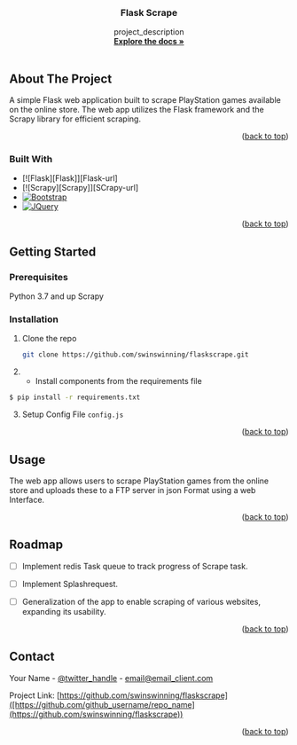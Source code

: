 <!-- Improved compatibility of back to top link: See: https://github.com/othneildrew/Best-README-Template/pull/73 -->
<a name="readme-top"></a>
<!--
*** Thanks for checking out the Best-README-Template. If you have a suggestion
*** that would make this better, please fork the repo and create a pull request
*** or simply open an issue with the tag "enhancement".
*** Don't forget to give the project a star!
*** Thanks again! Now go create something AMAZING! :D
-->



<!-- PROJECT SHIELDS -->
<!--
*** I'm using markdown "reference style" links for readability.
*** Reference links are enclosed in brackets [ ] instead of parentheses ( ).
*** See the bottom of this document for the declaration of the reference variables
*** for contributors-url, forks-url, etc. This is an optional, concise syntax you may use.
*** https://www.markdownguide.org/basic-syntax/#reference-style-links
-->



<!-- PROJECT LOGO -->
<br />
<div align="center">
  <a href="https://github.com/swinswinning/flaskscrape">

  </a>

<h3 align="center">Flask Scrape</h3>

  <p align="center">
    project_description
    <br />
    <a href="https://github.com/swinswinning/flaskscrape"><strong>Explore the docs »</strong></a>
    <br />
    <br />
    
  </p>
</div>







<!-- ABOUT THE PROJECT -->
## About The Project


A simple Flask web application built to scrape PlayStation games available on the online store. The web app utilizes the Flask framework and the Scrapy library for efficient scraping.


<p align="right">(<a href="#readme-top">back to top</a>)</p>



### Built With

* [![Flask][Flask]][Flask-url]
* [![Scrapy][Scrapy]][SCrapy-url]
* [![Bootstrap][Bootstrap.com]][Bootstrap-url]
* [![JQuery][JQuery.com]][JQuery-url]

<p align="right">(<a href="#readme-top">back to top</a>)</p>



<!-- GETTING STARTED -->
## Getting Started



### Prerequisites

Python 3.7 and up
Scrapy


### Installation


1. Clone the repo
   ```sh
   git clone https://github.com/swinswinning/flaskscrape.git
   ```
2. * Install components from the requirements file
  ```sh
  $ pip install -r requirements.txt
  ```
3. Setup Config File `config.js`


<p align="right">(<a href="#readme-top">back to top</a>)</p>



<!-- USAGE EXAMPLES -->
## Usage

The web app allows users to scrape PlayStation games from the online store and uploads these to a FTP server in json Format using a web Interface.



<p align="right">(<a href="#readme-top">back to top</a>)</p>



<!-- ROADMAP -->
## Roadmap

- [ ] Implement redis Task queue to track progress of Scrape task.
- [ ] Implement Splashrequest.
- [ ] Generalization of the app to enable scraping of various websites, expanding its usability.
    

<p align="right">(<a href="#readme-top">back to top</a>)</p>




<!-- LICENSE -->

<!-- CONTACT -->
## Contact

Your Name - [@twitter_handle](https://twitter.com/twitter_handle) - email@email_client.com

Project Link: [https://github.com/swinswinning/flaskscrape]([https://github.com/github_username/repo_name](https://github.com/swinswinning/flaskscrape))

<p align="right">(<a href="#readme-top">back to top</a>)</p>




<!-- MARKDOWN LINKS & IMAGES -->
<!-- https://www.markdownguide.org/basic-syntax/#reference-style-links -->
[contributors-shield]: https://img.shields.io/github/contributors/github_username/repo_name.svg?style=for-the-badge
[contributors-url]: https://github.com/github_username/repo_name/graphs/contributors
[forks-shield]: https://img.shields.io/github/forks/github_username/repo_name.svg?style=for-the-badge
[forks-url]: https://github.com/github_username/repo_name/network/members
[stars-shield]: https://img.shields.io/github/stars/github_username/repo_name.svg?style=for-the-badge
[stars-url]: https://github.com/github_username/repo_name/stargazers
[issues-shield]: https://img.shields.io/github/issues/github_username/repo_name.svg?style=for-the-badge
[issues-url]: https://github.com/github_username/repo_name/issues
[license-shield]: https://img.shields.io/github/license/github_username/repo_name.svg?style=for-the-badge
[license-url]: https://github.com/github_username/repo_name/blob/master/LICENSE.txt
[linkedin-shield]: https://img.shields.io/badge/-LinkedIn-black.svg?style=for-the-badge&logo=linkedin&colorB=555
[linkedin-url]: https://linkedin.com/in/linkedin_username
[product-screenshot]: images/screenshot.png
[Next.js]: https://img.shields.io/badge/next.js-000000?style=for-the-badge&logo=nextdotjs&logoColor=white
[Next-url]: https://nextjs.org/
[React.js]: https://img.shields.io/badge/React-20232A?style=for-the-badge&logo=react&logoColor=61DAFB
[React-url]: https://reactjs.org/
[Vue.js]: https://img.shields.io/badge/Vue.js-35495E?style=for-the-badge&logo=vuedotjs&logoColor=4FC08D
[Vue-url]: https://vuejs.org/
[Angular.io]: https://img.shields.io/badge/Angular-DD0031?style=for-the-badge&logo=angular&logoColor=white
[Angular-url]: https://angular.io/
[Svelte.dev]: https://img.shields.io/badge/Svelte-4A4A55?style=for-the-badge&logo=svelte&logoColor=FF3E00
[Svelte-url]: https://svelte.dev/
[Laravel.com]: https://img.shields.io/badge/Laravel-FF2D20?style=for-the-badge&logo=laravel&logoColor=white
[Laravel-url]: https://laravel.com
[Bootstrap.com]: https://img.shields.io/badge/Bootstrap-563D7C?style=for-the-badge&logo=bootstrap&logoColor=white
[Bootstrap-url]: https://getbootstrap.com
[JQuery.com]: https://img.shields.io/badge/jQuery-0769AD?style=for-the-badge&logo=jquery&logoColor=white
[JQuery-url]: https://jquery.com 
